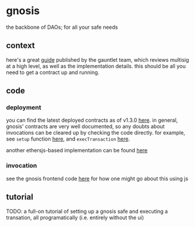 # gnosis
the backbone of DAOs; for all your safe needs

## context
here's a great [guide](https://medium.com/gauntlet-networks/multisig-transactions-with-gnosis-safe-f5dbe67c1c2d) published by the gauntlet team, which reviews multisig at a high level, as well as the implementation details. this should be all you need to get a contract up and running.

## code
### deployment
you can find the latest deployed contracts as of v1.3.0 [here](https://github.com/gnosis/safe-deployments/tree/main/src/assets/v1.3.0). in general, gnosis' contracts are very well documented, so any doubts about invocations can be cleared up by checking the code directly. for example, see `setup` function [here](https://github.com/gnosis/safe-contracts/blob/da66b45ec87d2fb6da7dfd837b29eacdb9a604c5/contracts/GnosisSafe.sol#L66-L97), and `execTransaction` [here](https://github.com/gnosis/safe-contracts/blob/da66b45ec87d2fb6da7dfd837b29eacdb9a604c5/contracts/GnosisSafe.sol#L99-L194).

another ethersjs-based implementation can be found [here](https://forum.openzeppelin.com/t/creating-gnosis-safes-via-the-api/12031)

### invocation
see the gnosis frontend code [here](https://github.com/gnosis/safe-react/blob/5020c0daa31ecc0f26520f206deda5393502ad30/src/logic/safe/store/actions/createTransaction.ts#L53) for how one might go about this using js

## tutorial
TODO: a full-on tutorial of setting up a gnosis safe and executing a transation, all programatically (i.e. entirely without the ui)
